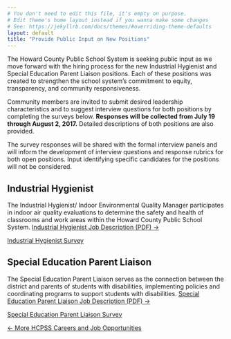 ```yaml
---
# You don't need to edit this file, it's empty on purpose.
# Edit theme's home layout instead if you wanna make some changes
# See: https://jekyllrb.com/docs/themes/#overriding-theme-defaults
layout: default
title: "Provide Public Input on New Positions"
---
```


The Howard County Public School System is seeking public input as we move forward with the hiring process for the new Industrial Hygienist and Special Education Parent Liaison positions. Each of these positions was created to strengthen the school system’s commitment to equity, transparency, and community responsiveness.

Community members are invited to submit desired leadership characteristics and to suggest interview questions for both positions by completing the surveys below. **Responses will be collected from July 19 through August 2, 2017.** Detailed descriptions of both positions are also provided.

The survey responses will be shared with the formal interview panels and will inform the development of interview questions and response rubrics for both open positions. Input identifying specific candidates for the positions will not be considered.

<div class="contents">
<div class="col-left">
<h2>Industrial Hygienist</h2>
<p>The Industrial Hygienist/ Indoor Environmental Quality Manager participates in indoor air quality evaluations to determine the safety and health of classrooms and work areas within the Howard County Public School System. <a href="https://www.applitrack.com/hcpss/onlineapp/1BrowseFile.aspx?id=226926">Industrial Hygienist Job Description (PDF) &rarr;</a></p>
<p><a class="btn btn--big btn--sec" style="width: 90%; text-align: center;" href="https://goo.gl/forms/7ie0OoY3kQDpDNdK2" target="_blank"><span class="btn__text"><i class="fa fa-pencil fa-2"></i> Industrial Hygienist Survey</span></a></p>
<p></p></div>
<div class="col-right">
<h2>Special Education Parent Liaison</h2>
<p>The Special Education Parent Liaison serves as the connection between the district and parents of students with disabilities, implementing policies and coordinating programs to support students with disabilities. <a href="https://www.applitrack.com/hcpss/onlineapp/1BrowseFile.aspx?id=226927">Special Education Parent Liaison Job Description (PDF) &rarr;</a></p>
<p><a class="btn btn--big btn--sec" style="width: 90%; text-align: center;" href="https://goo.gl/forms/BQ9tskBVFQUtSRTk2" target="_blank"><span class="btn__text"><i class="fa fa-pencil fa-2"></i> Special Education Parent Liaison Survey</span></a></p>
<p></p></div>
</div>


<p><a href="http://www.hcpss.org/employment/">&larr; More HCPSS Careers and Job Opportunities</a></p>
